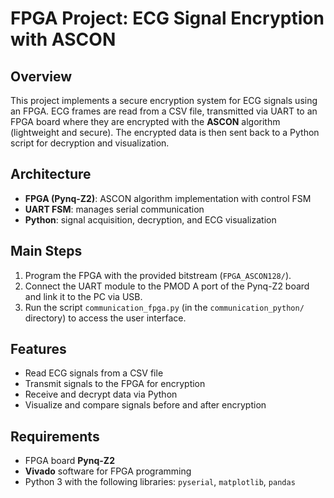 
# FPGA Project: ECG Signal Encryption with ASCON

## Overview

This project implements a secure encryption system for ECG signals using an FPGA.
ECG frames are read from a CSV file, transmitted via UART to an FPGA board where they are encrypted with the **ASCON** algorithm (lightweight and secure). The encrypted data is then sent back to a Python script for decryption and visualization.

## Architecture

* **FPGA (Pynq-Z2)**: ASCON algorithm implementation with control FSM
* **UART FSM**: manages serial communication
* **Python**: signal acquisition, decryption, and ECG visualization

## Main Steps

1. Program the FPGA with the provided bitstream (`FPGA_ASCON128/`).
2. Connect the UART module to the PMOD A port of the Pynq-Z2 board and link it to the PC via USB.
3. Run the script `communication_fpga.py` (in the `communication_python/` directory) to access the user interface.

## Features

* Read ECG signals from a CSV file
* Transmit signals to the FPGA for encryption
* Receive and decrypt data via Python
* Visualize and compare signals before and after encryption

## Requirements

* FPGA board **Pynq-Z2**
* **Vivado** software for FPGA programming
* Python 3 with the following libraries: `pyserial`, `matplotlib`, `pandas`

